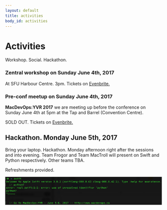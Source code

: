 ```yaml
---
layout: default
title: activities
body_id: activities
---
```


# Activities

Workshop. Social. Hackathon. 

<h3>Zentral workshop on Sunday June 4th, 2017</h3>

At SFU Harbour Centre. 3pm. Tickets on <a href="https://www.eventbrite.com/e/macdevopsyvr-2017-tickets-31630087443">Evenbrite.</a> 

<h3>Pre-conf meetup on Sunday June 4th, 2017</h3>


<p><b>MacDevOps:YVR 2017</b> we are meeting up before the conference on Sunday June 4th at 5pm at the Tap and Barrel (Convention Centre). </p>

SOLD OUT. Tickets on <a href="https://www.eventbrite.com/e/macdevopsyvr-2017-tickets-31630087443">Evenbrite.</a> 

## Hackathon. Monday June 5th, 2017

Bring your laptop. Hackathon. Monday afternoon right after the sessions and into evening. Team Frogor and Team MacTroll will present on Swift and Python respectively. Other teams TBA.

Refreshments provided.

<img src="/assets/Hackathon-MacDevOpsYVR-June5-6-2017.png">



